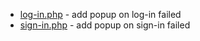 + [log-in.php](log-in.php) - add popup on log-in failed
+ [sign-in.php](sign-in.php) - add popup on sign-in failed